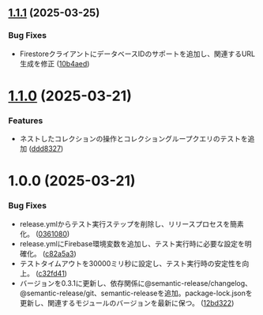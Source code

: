 ## [1.1.1](https://github.com/nabettu/firebase-rest-firestore/compare/v1.1.0...v1.1.1) (2025-03-25)


### Bug Fixes

* FirestoreクライアントにデータベースIDのサポートを追加し、関連するURL生成を修正 ([10b4aed](https://github.com/nabettu/firebase-rest-firestore/commit/10b4aedf451f7beff2e3341c583accc1714f9e3c))

# [1.1.0](https://github.com/nabettu/firebase-rest-firestore/compare/v1.0.0...v1.1.0) (2025-03-21)


### Features

* ネストしたコレクションの操作とコレクショングループクエリのテストを追加 ([ddd8327](https://github.com/nabettu/firebase-rest-firestore/commit/ddd8327364fe119d73419742ab2a9c34317bbcfc))

# 1.0.0 (2025-03-21)


### Bug Fixes

* release.ymlからテスト実行ステップを削除し、リリースプロセスを簡素化。 ([0361080](https://github.com/nabettu/firebase-rest-firestore/commit/0361080b401d6276e8bf4ba80cb3d88c6e146282))
* release.ymlにFirebase環境変数を追加し、テスト実行時に必要な設定を明確化。 ([c82a5a3](https://github.com/nabettu/firebase-rest-firestore/commit/c82a5a3fea96cf612531bbabff96f1d8325f55b5))
* テストタイムアウトを30000ミリ秒に設定し、テスト実行時の安定性を向上。 ([c32fd41](https://github.com/nabettu/firebase-rest-firestore/commit/c32fd416124a08d26fb7bd315423cf2364df63dc))
* バージョンを0.3.1に更新し、依存関係に@semantic-release/changelog、@semantic-release/git、semantic-releaseを追加。package-lock.jsonを更新し、関連するモジュールのバージョンを最新に保つ。 ([12bd322](https://github.com/nabettu/firebase-rest-firestore/commit/12bd32296307acf0b98379ee9a1bcfb658fc78d8))
